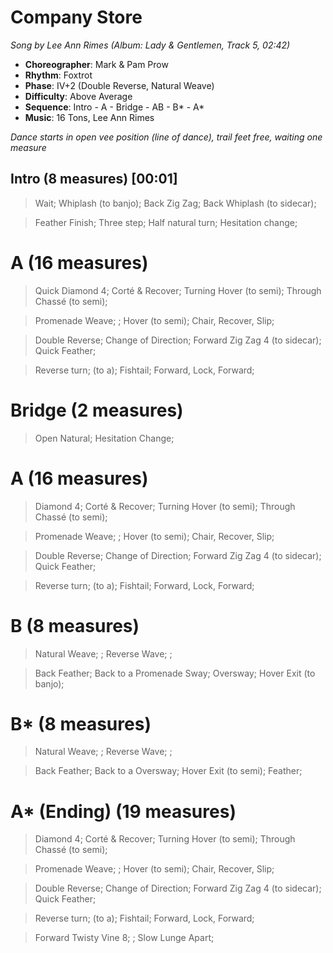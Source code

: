 # Company Store
*Song by Lee Ann Rimes (Album: Lady & Gentlemen, Track 5, 02:42)*

* **Choreographer**: Mark & Pam Prow
* **Rhythm**: Foxtrot
* **Phase**: IV+2 (Double Reverse, Natural Weave)
* **Difficulty**: Above Average
* **Sequence**: Intro - A - Bridge - AB - B* - A*
* **Music**: 16 Tons, Lee Ann Rimes

*Dance starts in open vee position (line of dance), trail feet free, waiting one measure*

## Intro (8 measures) [00:01]

> Wait; Whiplash (to banjo); Back Zig Zag; Back Whiplash (to sidecar);

> Feather Finish; Three step; Half natural turn; Hesitation change;

# A (16 measures)

> Quick Diamond 4; Corté & Recover; Turning Hover (to semi); Through Chassé (to semi);

> Promenade Weave; ; Hover (to semi); Chair, Recover, Slip;

> Double Reverse; Change of Direction; Forward Zig Zag 4 (to sidecar); Quick Feather;

> Reverse turn; (to a); Fishtail; Forward, Lock, Forward;

# Bridge (2 measures)

> Open Natural; Hesitation Change;

# A (16 measures)

> Diamond 4; Corté & Recover; Turning Hover (to semi); Through Chassé (to semi);

> Promenade Weave; ; Hover (to semi); Chair, Recover, Slip;

> Double Reverse; Change of Direction; Forward Zig Zag 4 (to sidecar); Quick Feather;

> Reverse turn; (to a); Fishtail; Forward, Lock, Forward;

# B (8 measures)

> Natural Weave; ; Reverse Wave; ;

> Back Feather; Back to a Promenade Sway; Oversway; Hover Exit (to banjo);

# B* (8 measures)

> Natural Weave; ; Reverse Wave; ;

> Back Feather; Back to a Oversway; Hover Exit (to semi); Feather;

# A* (Ending) (19 measures)

> Diamond 4; Corté & Recover; Turning Hover (to semi); Through Chassé (to semi);

> Promenade Weave; ; Hover (to semi); Chair, Recover, Slip;

> Double Reverse; Change of Direction; Forward Zig Zag 4 (to sidecar); Quick Feather;

> Reverse turn; (to a); Fishtail; Forward, Lock, Forward;

> Forward Twisty Vine 8; ; Slow Lunge Apart;

<meta name="x:audio-file" content="l/LeAnn Rimes/Lady & Gentlemen/LeAnn Rimes - 16 Tons.mp3">